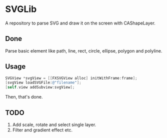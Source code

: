 # SVGLib
A repository to parse SVG and draw it on the screen with CAShapeLayer.

## Done
Parse basic element like path, line, rect, circle, ellipse, polygon and polyline.

## Usage
```objective-c
SVGView *svgView = [[FXSVGView alloc] initWithFrame:frame];
[svgView loadSVGFile:@"filename"];
[self.view addSubview:svgView];
```
Then, that's done.

## TODO

1. Add scale, rotate and select single layer.
2. Filter and gradient effect etc.

